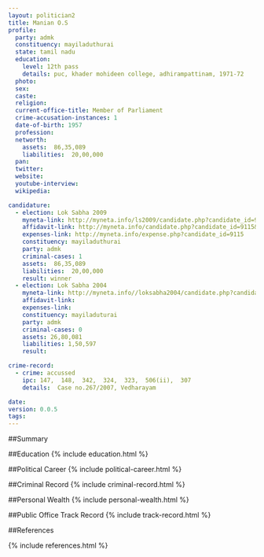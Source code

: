 ```yaml
---
layout: politician2
title: Manian O.S
profile: 
  party: admk
  constituency: mayiladuthurai
  state: tamil nadu
  education: 
    level: 12th pass
    details: puc, khader mohideen college, adhirampattinam, 1971-72
  photo: 
  sex: 
  caste: 
  religion: 
  current-office-title: Member of Parliament
  crime-accusation-instances: 1
  date-of-birth: 1957
  profession: 
  networth: 
    assets:  86,35,089
    liabilities:  20,00,000
  pan: 
  twitter: 
  website: 
  youtube-interview: 
  wikipedia: 

candidature: 
  - election: Lok Sabha 2009
    myneta-link: http://myneta.info/ls2009/candidate.php?candidate_id=9115
    affidavit-link: http://myneta.info/candidate.php?candidate_id=9115&scan=original
    expenses-link: http://myneta.info/expense.php?candidate_id=9115
    constituency: mayiladuthurai 
    party: admk
    criminal-cases: 1
    assets:  86,35,089
    liabilities:  20,00,000
    result: winner 
  - election: Lok Sabha 2004
    myneta-link: http://myneta.info//loksabha2004/candidate.php?candidate_id=3529
    affidavit-link: 
    expenses-link: 
    constituency: mayiladuturai 
    party: admk
    criminal-cases: 0
    assets: 26,80,081
    liabilities: 1,50,597
    result:  

crime-record: 
  - crime: accussed
    ipc: 147,  148,  342,  324,  323,  506(ii),  307
    details:  Case no.267/2007, Vedharayam  

date: 
version: 0.0.5
tags: 
---
```

##Summary


##Education
{% include education.html %}


##Political Career
{% include political-career.html %}


##Criminal Record
{% include criminal-record.html %}


##Personal Wealth
{% include personal-wealth.html %}


##Public Office Track Record
{% include track-record.html %}


##References


{% include references.html %}